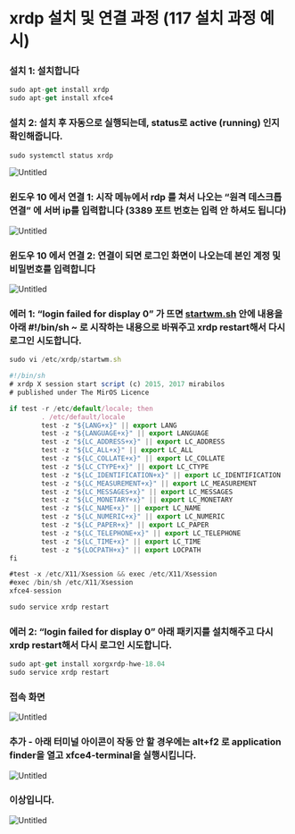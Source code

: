 # xrdp 설치 및 연결 과정 (117 설치 과정 예시)

### 설치 1: 설치합니다

```jsx
sudo apt-get install xrdp
sudo apt-get install xfce4
```

### 설치 2: 설치 후 자동으로 실행되는데, status로 active (running) 인지 확인해줍니다.

```jsx
sudo systemctl status xrdp
```

![Untitled](xrdp%20%E1%84%89%E1%85%A5%E1%86%AF%E1%84%8E%E1%85%B5%20%E1%84%86%E1%85%B5%E1%86%BE%20%E1%84%8B%E1%85%A7%E1%86%AB%E1%84%80%E1%85%A7%E1%86%AF%20%E1%84%80%E1%85%AA%E1%84%8C%E1%85%A5%E1%86%BC%20(117%20%E1%84%89%E1%85%A5%E1%86%AF%E1%84%8E%E1%85%B5%20%E1%84%80%E1%85%AA%E1%84%8C%E1%85%A5%E1%86%BC%20%E1%84%8B%E1%85%A8%E1%84%89%E1%85%B5)%20d3ddcbf0db324721a5c33482032e4714/Untitled.png)

### 윈도우 10 에서 연결 1: 시작 메뉴에서 rdp 를 쳐서 나오는 “원격 데스크톱 연결” 에 서버 ip를 입력합니다 (3389 포트 번호는 입력 안 하셔도 됩니다)

![Untitled](xrdp%20%E1%84%89%E1%85%A5%E1%86%AF%E1%84%8E%E1%85%B5%20%E1%84%86%E1%85%B5%E1%86%BE%20%E1%84%8B%E1%85%A7%E1%86%AB%E1%84%80%E1%85%A7%E1%86%AF%20%E1%84%80%E1%85%AA%E1%84%8C%E1%85%A5%E1%86%BC%20(117%20%E1%84%89%E1%85%A5%E1%86%AF%E1%84%8E%E1%85%B5%20%E1%84%80%E1%85%AA%E1%84%8C%E1%85%A5%E1%86%BC%20%E1%84%8B%E1%85%A8%E1%84%89%E1%85%B5)%20d3ddcbf0db324721a5c33482032e4714/Untitled%201.png)

### 윈도우 10 에서 연결 2: 연결이 되면 로그인 화면이 나오는데 본인 계정 및 비밀번호를 입력합니다

![Untitled](xrdp%20%E1%84%89%E1%85%A5%E1%86%AF%E1%84%8E%E1%85%B5%20%E1%84%86%E1%85%B5%E1%86%BE%20%E1%84%8B%E1%85%A7%E1%86%AB%E1%84%80%E1%85%A7%E1%86%AF%20%E1%84%80%E1%85%AA%E1%84%8C%E1%85%A5%E1%86%BC%20(117%20%E1%84%89%E1%85%A5%E1%86%AF%E1%84%8E%E1%85%B5%20%E1%84%80%E1%85%AA%E1%84%8C%E1%85%A5%E1%86%BC%20%E1%84%8B%E1%85%A8%E1%84%89%E1%85%B5)%20d3ddcbf0db324721a5c33482032e4714/Untitled%202.png)

### 에러 1: “login failed for display 0” 가 뜨면 [startwm.sh](http://startwm.sh) 안에 내용을 아래 #!/bin/sh ~ 로 시작하는 내용으로 바꿔주고 xrdp restart해서 다시 로그인 시도합니다.

```jsx
sudo vi /etc/xrdp/startwm.sh
```

```jsx
#!/bin/sh
# xrdp X session start script (c) 2015, 2017 mirabilos
# published under The MirOS Licence

if test -r /etc/default/locale; then
        . /etc/default/locale
        test -z "${LANG+x}" || export LANG
        test -z "${LANGUAGE+x}" || export LANGUAGE
        test -z "${LC_ADDRESS+x}" || export LC_ADDRESS
        test -z "${LC_ALL+x}" || export LC_ALL
        test -z "${LC_COLLATE+x}" || export LC_COLLATE
        test -z "${LC_CTYPE+x}" || export LC_CTYPE
        test -z "${LC_IDENTIFICATION+x}" || export LC_IDENTIFICATION
        test -z "${LC_MEASUREMENT+x}" || export LC_MEASUREMENT
        test -z "${LC_MESSAGES+x}" || export LC_MESSAGES
        test -z "${LC_MONETARY+x}" || export LC_MONETARY
        test -z "${LC_NAME+x}" || export LC_NAME
        test -z "${LC_NUMERIC+x}" || export LC_NUMERIC
        test -z "${LC_PAPER+x}" || export LC_PAPER
        test -z "${LC_TELEPHONE+x}" || export LC_TELEPHONE
        test -z "${LC_TIME+x}" || export LC_TIME
        test -z "${LOCPATH+x}" || export LOCPATH
fi

#test -x /etc/X11/Xsession && exec /etc/X11/Xsession
#exec /bin/sh /etc/X11/Xsession
xfce4-session
```

```jsx
sudo service xrdp restart
```

### 에러 2: “login failed for display 0” 아래 패키지를 설치해주고 다시 xrdp restart해서 다시 로그인 시도합니다.

```jsx
sudo apt-get install xorgxrdp-hwe-18.04
sudo service xrdp restart
```

### 접속 화면

![Untitled](xrdp%20%E1%84%89%E1%85%A5%E1%86%AF%E1%84%8E%E1%85%B5%20%E1%84%86%E1%85%B5%E1%86%BE%20%E1%84%8B%E1%85%A7%E1%86%AB%E1%84%80%E1%85%A7%E1%86%AF%20%E1%84%80%E1%85%AA%E1%84%8C%E1%85%A5%E1%86%BC%20(117%20%E1%84%89%E1%85%A5%E1%86%AF%E1%84%8E%E1%85%B5%20%E1%84%80%E1%85%AA%E1%84%8C%E1%85%A5%E1%86%BC%20%E1%84%8B%E1%85%A8%E1%84%89%E1%85%B5)%20d3ddcbf0db324721a5c33482032e4714/Untitled%203.png)

### 추가 - 아래 터미널 아이콘이 작동 안 할 경우에는 alt+f2 로 application finder을 열고 xfce4-terminal을 실행시킵니다.

![Untitled](xrdp%20%E1%84%89%E1%85%A5%E1%86%AF%E1%84%8E%E1%85%B5%20%E1%84%86%E1%85%B5%E1%86%BE%20%E1%84%8B%E1%85%A7%E1%86%AB%E1%84%80%E1%85%A7%E1%86%AF%20%E1%84%80%E1%85%AA%E1%84%8C%E1%85%A5%E1%86%BC%20(117%20%E1%84%89%E1%85%A5%E1%86%AF%E1%84%8E%E1%85%B5%20%E1%84%80%E1%85%AA%E1%84%8C%E1%85%A5%E1%86%BC%20%E1%84%8B%E1%85%A8%E1%84%89%E1%85%B5)%20d3ddcbf0db324721a5c33482032e4714/Untitled%204.png)

### 이상입니다.

![Untitled](xrdp%20%E1%84%89%E1%85%A5%E1%86%AF%E1%84%8E%E1%85%B5%20%E1%84%86%E1%85%B5%E1%86%BE%20%E1%84%8B%E1%85%A7%E1%86%AB%E1%84%80%E1%85%A7%E1%86%AF%20%E1%84%80%E1%85%AA%E1%84%8C%E1%85%A5%E1%86%BC%20(117%20%E1%84%89%E1%85%A5%E1%86%AF%E1%84%8E%E1%85%B5%20%E1%84%80%E1%85%AA%E1%84%8C%E1%85%A5%E1%86%BC%20%E1%84%8B%E1%85%A8%E1%84%89%E1%85%B5)%20d3ddcbf0db324721a5c33482032e4714/Untitled%205.png)
